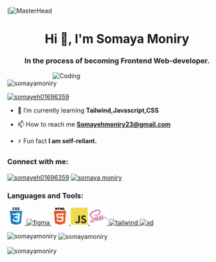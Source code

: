 [![MasterHead](https://reshmasaujani.com/wp-content/uploads/RS-BANNER-IMAGE-GIRLS.jpg)
<h1 align="center">Hi 👋, I'm Somaya Moniry</h1>
<h3 align="center">In the process of becoming Frontend Web-developer.</h3>

<img align="right" alt="Coding" width="400" src="https://global-uploads.webflow.com/5e3ce2ec7f6e53c045fe7cfa/603dd9b0c622e2a6b02b483d_idea-1.png">

<p align="left"> <img src="https://komarev.com/ghpvc/?username=somayamoniry&label=Profile%20views&color=0e75b6&style=flat" alt="somayamoniry" /> </p>

<p align="left"> <a href="https://twitter.com/somayeh01696359" target="blank"><img src="https://img.shields.io/twitter/follow/somayeh01696359?logo=twitter&style=for-the-badge" alt="somayeh01696359" /></a> </p>

- 🌱 I’m currently learning **Tailwind,Javascript,CSS**

- 📫 How to reach me **Somayehmoniry23@gmail.com**

- ⚡ Fun fact **I am self-reliant.**

<h3 align="left">Connect with me:</h3>
<p align="left">
<a href="https://twitter.com/somayeh01696359" target="blank"><img align="center" src="https://raw.githubusercontent.com/rahuldkjain/github-profile-readme-generator/master/src/images/icons/Social/twitter.svg" alt="somayeh01696359" height="30" width="40" /></a>
<a href="https://linkedin.com/in/somaya moniry" target="blank"><img align="center" src="https://raw.githubusercontent.com/rahuldkjain/github-profile-readme-generator/master/src/images/icons/Social/linked-in-alt.svg" alt="somaya moniry" height="30" width="40" /></a>
</p>

<h3 align="left">Languages and Tools:</h3>
<p align="left"> <a href="https://www.w3schools.com/css/" target="_blank" rel="noreferrer"> <img src="https://raw.githubusercontent.com/devicons/devicon/master/icons/css3/css3-original-wordmark.svg" alt="css3" width="40" height="40"/> </a> <a href="https://www.figma.com/" target="_blank" rel="noreferrer"> <img src="https://www.vectorlogo.zone/logos/figma/figma-icon.svg" alt="figma" width="40" height="40"/> </a> <a href="https://www.w3.org/html/" target="_blank" rel="noreferrer"> <img src="https://raw.githubusercontent.com/devicons/devicon/master/icons/html5/html5-original-wordmark.svg" alt="html5" width="40" height="40"/> </a> <a href="https://developer.mozilla.org/en-US/docs/Web/JavaScript" target="_blank" rel="noreferrer"> <img src="https://raw.githubusercontent.com/devicons/devicon/master/icons/javascript/javascript-original.svg" alt="javascript" width="40" height="40"/> </a> <a href="https://sass-lang.com" target="_blank" rel="noreferrer"> <img src="https://raw.githubusercontent.com/devicons/devicon/master/icons/sass/sass-original.svg" alt="sass" width="40" height="40"/> </a> <a href="https://tailwindcss.com/" target="_blank" rel="noreferrer"> <img src="https://www.vectorlogo.zone/logos/tailwindcss/tailwindcss-icon.svg" alt="tailwind" width="40" height="40"/> </a> <a href="https://www.adobe.com/products/xd.html" target="_blank" rel="noreferrer"> <img src="https://cdn.worldvectorlogo.com/logos/adobe-xd.svg" alt="xd" width="40" height="40"/> </a> </p>

<p><img align="left" src="https://github-readme-stats.vercel.app/api/top-langs?username=somayamoniry&show_icons=true&locale=en&layout=compact" alt="somayamoniry" /></p>

<p>&nbsp;<img align="center" src="https://github-readme-stats.vercel.app/api?username=somayamoniry&show_icons=true&locale=en" alt="somayamoniry" /></p>

<p><img align="center" src="https://github-readme-streak-stats.herokuapp.com/?user=somayamoniry&" alt="somayamoniry" /></p>
